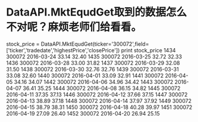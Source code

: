 # DataAPI.MktEqudGet取到的数据怎么不对呢？麻烦老师们给看看。

stock_price = DataAPI.MktEqudGet(ticker='300072',field=['ticker','tradedate','highestPrice','closePrice'])
print stock_price
1434  300072  2016-03-24         33.14       32.40
1435  300072  2016-03-25         32.72       32.33
1436  300072  2016-03-28         33.00       31.82
1437  300072  2016-03-29         32.08       31.50
1438  300072  2016-03-30         32.76       32.76
1439  300072  2016-03-31         33.08       32.60
1440  300072  2016-04-01         33.09       32.91
1441  300072  2016-04-05         34.16       34.07
1442  300072  2016-04-06         34.96       34.42
1443  300072  2016-04-07         36.41       35.25
1444  300072  2016-04-08         36.15       34.82
1445  300072  2016-04-11         37.35       37.13
1446  300072  2016-04-12         37.66       37.15
1447  300072  2016-04-13         38.89       37.18
1448  300072  2016-04-14         37.97       37.92
1449  300072  2016-04-15         38.79       38.31
1450  300072  2016-04-18         40.28       39.97
1451  300072  2016-04-19         27.09       26.40
1452  300072  2016-04-20         26.94       25.15